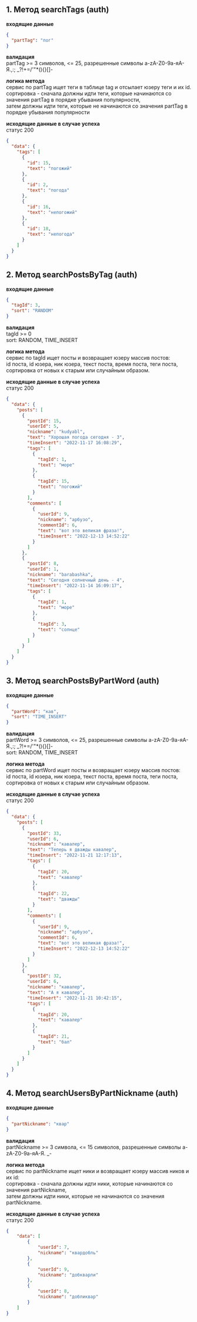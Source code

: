 ## 1. Метод searchTags (auth)
**входящие данные**<br/>
```json
{
  "partTag": "пог"
}
```
**валидация**<br/>
partTag >= 3 символов, <= 25, разрешенные символы a-zA-Z0-9а-яА-Я.,:; _?!+=/'\"*(){}[]-<br/>

**логика метода**<br/>
сервис по partTag ищет теги в таблице tag и отсылает юзеру теги и их id.<br/>
сортировка - сначала должны идти теги, которые начинаются со значения partTag в порядке убывания популярности,<br/>
затем должны идти теги, которые не начинаются со значения partTag в порядке убывания популярности

**исходящие данные в случае успеха** <br/>статус 200
```json
{
  "data": {
    "tags": [
      {
        "id": 15,
        "text": "погожий"
      },
      {
        "id": 2,
        "text": "погода"
      },
      {
        "id": 16,
        "text": "непогожий"
      },
      {
        "id": 18,
        "text": "непогода"
      }
    ]
  }
}
```
## 2. Метод searchPostsByTag (auth)
**входящие данные**<br/>
```json
{
  "tagId": 3,
  "sort": "RANDOM"
}
```
**валидация**<br/>
tagId >= 0<br/>
sort: RANDOM, TIME_INSERT

**логика метода**<br/>
сервис по tagId ищет посты и возвращает юзеру массив постов: <br/>
id поста, id юзера, ник юзера, текст поста, время поста, теги поста, <br/>
сортировка от новых к старым или случайным образом.

**исходящие данные в случае успеха** <br/>статус 200
```json
{
  "data": {
    "posts": [
      {
        "postId": 15,
        "userId": 5,
        "nickname": "kudyabl",
        "text": "Хорошая погода сегодня - 3",
        "timeInsert": "2022-11-17 16:08:29",
        "tags": [
          {
            "tagId": 1,
            "text": "море"
          },
          {
            "tagId": 15,
            "text": "погожий"
          }
        ],
        "comments": [
          {
            "userId": 9,
            "nickname": "арбузо",
            "commentId": 6,
            "text": "вот это великая фраза!",
            "timeInsert": "2022-12-13 14:52:22"
          }
        ]
      },
      {
        "postId": 8,
        "userId": 1,
        "nickname": "barabashka",
        "text": "Сегодня солнечный день - 4",
        "timeInsert": "2022-11-14 16:09:17",
        "tags": [
          {
            "tagId": 1,
            "text": "море"
          },
          {
            "tagId": 3,
            "text": "солнце"
          }
        ]
      }
    ]
  }
}
```
## 3. Метод searchPostsByPartWord (auth)
**входящие данные**<br/>
```json
{
  "partWord": "кав",
  "sort": "TIME_INSERT"
}
```
**валидация**<br/>
partWord >= 3 символов, <= 25, разрешенные символы a-zA-Z0-9а-яА-Я.,:; _?!+=/'\"*(){}[]-<br/>
sort: RANDOM, TIME_INSERT

**логика метода**<br/>
сервис по partWord ищет посты и возвращает юзеру массив постов: <br/>
id поста, id юзера, ник юзера, текст поста, время поста, теги поста, <br/>
сортировка от новых к старым или случайным образом.

**исходящие данные в случае успеха** <br/>статус 200
```json
{
  "data": {
    "posts": [
      {
        "postId": 33,
        "userId": 6,
        "nickname": "кавалер",
        "text": "Теперь я дважды кавалер",
        "timeInsert": "2022-11-21 12:17:13",
        "tags": [
          {
            "tagId": 20,
            "text": "кавалер"
          },
          {
            "tagId": 22,
            "text": "дважды"
          }
        ],
        "comments": [
          {
            "userId": 9,
            "nickname": "арбузо",
            "commentId": 6,
            "text": "вот это великая фраза!",
            "timeInsert": "2022-12-13 14:52:22"
          }
        ]
      },
      {
        "postId": 32,
        "userId": 6,
        "nickname": "кавалер",
        "text": "А я кавалер",
        "timeInsert": "2022-11-21 10:42:15",
        "tags": [
          {
            "tagId": 20,
            "text": "кавалер"
          },
          {
            "tagId": 21,
            "text": "бал"
          }
        ]
      }
    ]
  }
}
```
## 4. Метод searchUsersByPartNickname (auth)
**входящие данные**<br/>
```json
{
  "partNickname": "квар"
}
```
**валидация**<br/>
partNickname >= 3 символа, <= 15 символов, разрешенные символы a-zA-Z0-9а-яА-Я. _-<br/>

**логика метода**<br/>
сервис по partNickname ищет ники и возвращает юзеру массив ников и их id: <br/>
сортировка - сначала должны идти ники, которые начинаются со значения partNickname,<br/>
затем должны идти ники, которые не начинаются со значения partNickname.

**исходящие данные в случае успеха** <br/>статус 200
```json
{
    "data": [
        {
            "userId": 7,
            "nickname": "квардобль"
        },
        {
            "userId": 9,
            "nickname": "добкварли"
        },
        {
            "userId": 8,
            "nickname": "добликвар"
        }
    ]
}
```